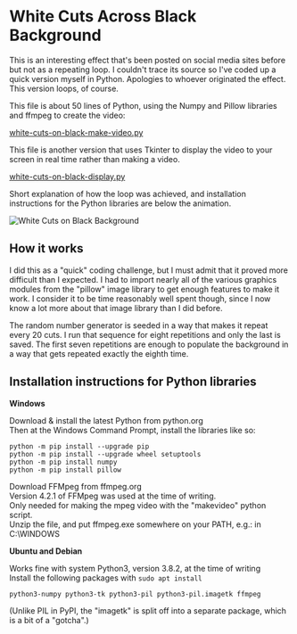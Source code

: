 # White Cuts Across Black Background

This is an interesting effect that's been posted on social media sites
before but not as a repeating loop. I couldn't trace its source so I've
coded up a quick version myself in Python. Apologies to whoever originated
the effect. This version loops, of course.

This file is about 50 lines of Python, using the Numpy and Pillow
libraries and ffmpeg to create the video:

[white-cuts-on-black-make-video.py](white-cuts-on-black-make-video.py)

This file is another version that uses Tkinter to display the video
to your screen in real time rather than making a video.

[white-cuts-on-black-display.py](white-cuts-on-black-display.py)

Short explanation of how the loop was achieved, and installation
instructions for the Python libraries are below the animation.

![White Cuts on Black Background](gif/cuts-anim.gif)

## How it works

I did this as a "quick" coding challenge, but I must admit that it proved
more difficult than I expected. I had to import nearly all of the various
graphics modules from the "pillow" image library to get enough features to
make it work. I consider it to be time reasonably well spent though, since
I now know a lot more about that image library than I did before. 

The random number generator is seeded in a way that makes it repeat every
20 cuts. I run that sequence for eight repetitions and only the last is saved.
The first seven repetitions are enough to populate the background in a way
that gets repeated exactly the eighth time.

## Installation instructions for Python libraries

**Windows**

Download & install the latest Python from python.org  
Then at the Windows Command Prompt, install the libraries like so:

    python -m pip install --upgrade pip
    python -m pip install --upgrade wheel setuptools
    python -m pip install numpy
    python -m pip install pillow

Download FFMpeg from ffmpeg.org  
Version 4.2.1 of FFMpeg was used at the time of writing.  
Only needed for making the mpeg video with the "makevideo" python script.  
Unzip the file, and put ffmpeg.exe somewhere on your PATH, e.g.: 
in C:\WINDOWS

**Ubuntu and Debian**

Works fine with system Python3, version 3.8.2, at the time of writing  
Install the following packages with `sudo apt install`

    python3-numpy python3-tk python3-pil python3-pil.imagetk ffmpeg

(Unlike PIL in PyPI, the "imagetk" is split off into a separate
package, which is a bit of a "gotcha".)



